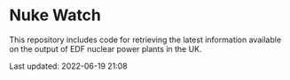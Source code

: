 # Nuke Watch

This repository includes code for retrieving the latest information available on the output of EDF nuclear power plants in the UK.

Last updated: 2022-06-19 21:08
